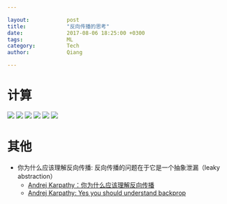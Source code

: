 ```yaml
---

layout:            post  
title:             "反向传播的思考"  
date:              2017-08-06 18:25:00 +0300  
tags:              ML  
category:          Tech  
author:            Qiang  

---
```


# 计算
![](http://ac-kYXueNLw.clouddn.com/e22342dde68c7d30.jpg)
![](http://ac-kYXueNLw.clouddn.com/bb0f41f6fed34ece.jpg)
![](http://ac-kYXueNLw.clouddn.com/5f9594b6e0bb9823.jpg)
![](http://ac-kYXueNLw.clouddn.com/5e3910377880dd09.jpg)
![](http://ac-kYXueNLw.clouddn.com/ca3ef550765d88d4.jpg)
![](http://ac-kYXueNLw.clouddn.com/b225638bac976442.jpg)

# 其他
- 你为什么应该理解反向传播: 反向传播的问题在于它是一个抽象泄漏（leaky abstraction）
    - [Andrej Karpathy：你为什么应该理解反向传播](https://www.jiqizhixin.com/articles/080127de-ceab-4e78-9402-26e93896c1c9)
    - [Andrej Karpathy: Yes you should understand backprop](https://medium.com/@karpathy/yes-you-should-understand-backprop-e2f06eab496b)